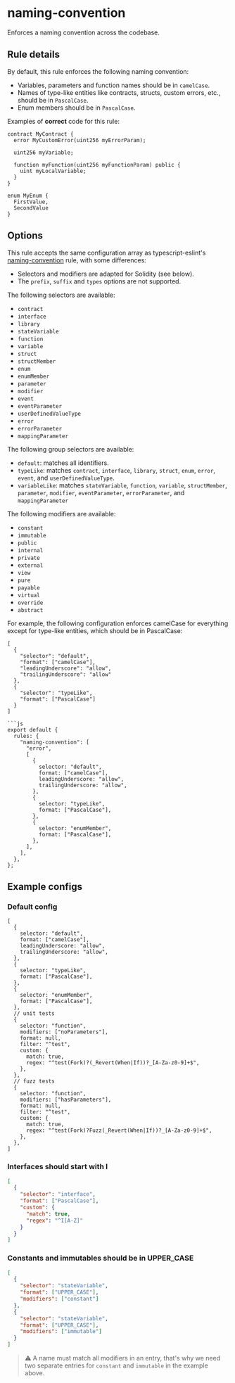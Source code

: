 # naming-convention

Enforces a naming convention across the codebase.

## Rule details

By default, this rule enforces the following naming convention:

- Variables, parameters and function names should be in `camelCase`.
- Names of type-like entities like contracts, structs, custom errors, etc., should be in `PascalCase`.
- Enum members should be in `PascalCase`.

Examples of **correct** code for this rule:

```solidity
contract MyContract {
  error MyCustomError(uint256 myErrorParam);

  uint256 myVariable;

  function myFunction(uint256 myFunctionParam) public {
    uint myLocalVariable;
  }
}

enum MyEnum {
  FirstValue,
  SecondValue
}
```

## Options

This rule accepts the same configuration array as typescript-eslint's [naming-convention](https://typescript-eslint.io/rules/naming-convention/) rule, with some differences:

- Selectors and modifiers are adapted for Solidity (see below).
- The `prefix`, `suffix` and `types` options are not supported.

The following selectors are available:

- `contract`
- `interface`
- `library`
- `stateVariable`
- `function`
- `variable`
- `struct`
- `structMember`
- `enum`
- `enumMember`
- `parameter`
- `modifier`
- `event`
- `eventParameter`
- `userDefinedValueType`
- `error`
- `errorParameter`
- `mappingParameter`

The following group selectors are available:

- `default`: matches all identifiers.
- `typeLike`: matches `contract`, `interface`, `library`, `struct`, `enum`, `error`, `event`, and `userDefinedValueType`.
- `variableLike`: matches `stateVariable`, `function`, `variable`, `structMember`, `parameter`, `modifier`, `eventParameter`, `errorParameter`, and `mappingParameter`

The following modifiers are available:

- `constant`
- `immutable`
- `public`
- `internal`
- `private`
- `external`
- `view`
- `pure`
- `payable`
- `virtual`
- `override`
- `abstract`

For example, the following configuration enforces camelCase for everything except for type-like entities, which should be in PascalCase:

````json5
[
  {
    "selector": "default",
    "format": ["camelCase"],
    "leadingUnderscore": "allow",
    "trailingUnderscore": "allow"
  },
  {
    "selector": "typeLike",
    "format": ["PascalCase"]
  }
]

```js
export default {
  rules: {
    "naming-convention": [
      "error",
      [
        {
          selector: "default",
          format: ["camelCase"],
          leadingUnderscore: "allow",
          trailingUnderscore: "allow",
        },
        {
          selector: "typeLike",
          format: ["PascalCase"],
        },
        {
          selector: "enumMember",
          format: ["PascalCase"],
        },
      ],
    ],
  },
};
````

## Example configs

### Default config

```json5
[
  {
    selector: "default",
    format: ["camelCase"],
    leadingUnderscore: "allow",
    trailingUnderscore: "allow",
  },
  {
    selector: "typeLike",
    format: ["PascalCase"],
  },
  {
    selector: "enumMember",
    format: ["PascalCase"],
  },
  // unit tests
  {
    selector: "function",
    modifiers: ["noParameters"],
    format: null,
    filter: "^test",
    custom: {
      match: true,
      regex: "^test(Fork)?(_Revert(When|If))?_[A-Za-z0-9]+$",
    },
  },
  // fuzz tests
  {
    selector: "function",
    modifiers: ["hasParameters"],
    format: null,
    filter: "^test",
    custom: {
      match: true,
      regex: "^test(Fork)?Fuzz(_Revert(When|If))?_[A-Za-z0-9]+$",
    },
  },
]
```

### Interfaces should start with I

```json
[
  {
    "selector": "interface",
    "format": ["PascalCase"],
    "custom": {
      "match": true,
      "regex": "^I[A-Z]"
    }
  }
]
```

### Constants and immutables should be in UPPER_CASE

```json
[
  {
    "selector": "stateVariable",
    "format": ["UPPER_CASE"],
    "modifiers": ["constant"]
  },
  {
    "selector": "stateVariable",
    "format": ["UPPER_CASE"],
    "modifiers": ["immutable"]
  }
]
```

> ⚠️ A name must match all modifiers in an entry, that's why we need two separate entries for `constant` and `immutable` in the example above.
